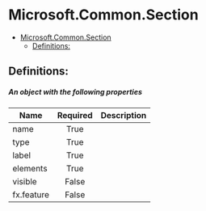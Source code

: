 <a name="microsoft-common-section"></a>
# Microsoft.Common.Section
* [Microsoft.Common.Section](#microsoft-common-section)
    * [Definitions:](#microsoft-common-section-definitions)

<a name="microsoft-common-section-definitions"></a>
## Definitions:
<a name="microsoft-common-section-definitions-an-object-with-the-following-properties"></a>
##### An object with the following properties
| Name | Required | Description
| ---|:--:|:--:|
|name|True|
|type|True|
|label|True|
|elements|True|
|visible|False|
|fx.feature|False|

